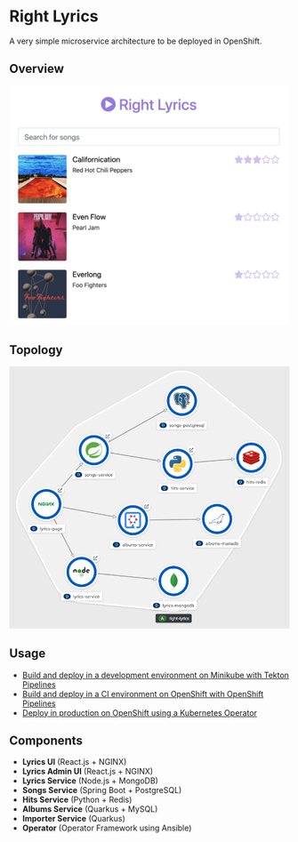 # Right Lyrics

A very simple microservice architecture to be deployed in OpenShift.

## Overview

![preview](./documentation/images/preview.png)

## Topology

![topology](./documentation/images/topology.png)

## Usage

* [Build and deploy in a development environment on Minikube with Tekton Pipelines](./documentation/minikube/dev/README.md)
* [Build and deploy in a CI environment on OpenShift with OpenShift Pipelines](./documentation/openshift/int/README.md)
* [Deploy in production on OpenShift using a Kubernetes Operator](./documentation/openshift/prod/README.md)

## Components

* **Lyrics UI** (React.js + NGINX)
* **Lyrics Admin UI** (React.js + NGINX)
* **Lyrics Service** (Node.js + MongoDB)
* **Songs Service** (Spring Boot + PostgreSQL)
* **Hits Service** (Python + Redis)
* **Albums Service** (Quarkus + MySQL)
* **Importer Service** (Quarkus)
* **Operator** (Operator Framework using Ansible)